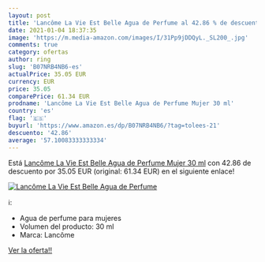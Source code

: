 ```yaml
---
layout: post
title: 'Lancôme La Vie Est Belle Agua de Perfume al 42.86 % de descuento'
date: 2021-01-04 18:37:35
image: 'https://m.media-amazon.com/images/I/31Pp9jDDQyL._SL200_.jpg'
comments: true
category: ofertas
author: ring
slug: 'B07NRB4NB6-es'
actualPrice: 35.05 EUR
currency: EUR
price: 35.05
comparePrice: 61.34 EUR
prodname: 'Lancôme La Vie Est Belle Agua de Perfume Mujer 30 ml'
country: 'es'
flag: '🇪🇸'
buyurl: 'https://www.amazon.es/dp/B07NRB4NB6/?tag=tolees-21'
descuento: '42.86'
average: '57.10083333333334'
---
```


Está [Lancôme La Vie Est Belle Agua de Perfume Mujer 30 ml](https://www.amazon.es/dp/B07NRB4NB6/?tag=tolees-21) con 42.86 de descuento por 35.05 EUR (original: 61.34 EUR) en el siguiente enlace!

[![Lancôme La Vie Est Belle Agua de Perfume](https://m.media-amazon.com/images/I/31Pp9jDDQyL._SL200_.jpg)](https://www.amazon.es/dp/B07NRB4NB6/?tag=tolees-21)

ℹ️:

- Agua de perfume para mujeres
- Volumen del producto: 30 ml
- Marca: Lancôme

[Ver la oferta!!](https://www.amazon.es/dp/B07NRB4NB6/?tag=tolees-21)

